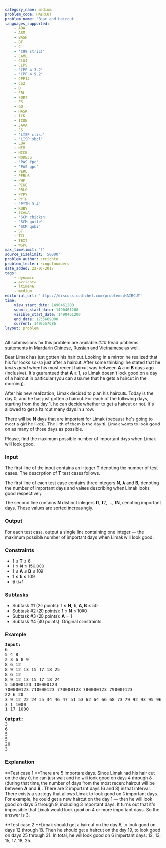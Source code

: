 ```yaml
---
category_name: medium
problem_code: HAIRCUT
problem_name: 'Bear and Haircut'
languages_supported:
    - ADA
    - ASM
    - BASH
    - BF
    - C
    - 'C99 strict'
    - CAML
    - CLOJ
    - CLPS
    - 'CPP 4.3.2'
    - 'CPP 4.9.2'
    - CPP14
    - CS2
    - D
    - ERL
    - FORT
    - FS
    - GO
    - HASK
    - ICK
    - ICON
    - JAVA
    - JS
    - 'LISP clisp'
    - 'LISP sbcl'
    - LUA
    - NEM
    - NICE
    - NODEJS
    - 'PAS fpc'
    - 'PAS gpc'
    - PERL
    - PERL6
    - PHP
    - PIKE
    - PRLG
    - PYPY
    - PYTH
    - 'PYTH 3.4'
    - RUBY
    - SCALA
    - 'SCM chicken'
    - 'SCM guile'
    - 'SCM qobi'
    - ST
    - TCL
    - TEXT
    - WSPC
max_timelimit: '2'
source_sizelimit: '50000'
problem_author: errichto
problem_tester: kingofnumbers
date_added: 22-03-2017
tags:
    - dynamic
    - errichto
    - ltime46
    - medium
editorial_url: 'https://discuss.codechef.com/problems/HAIRCUT'
time:
    view_start_date: 1490461200
    submit_start_date: 1490461200
    visible_start_date: 1490461200
    end_date: 1735669800
    current: 1493557686
layout: problem
---
```

All submissions for this problem are available.###  Read problems statements in [Mandarin Chinese](http://www.codechef.com/download/translated/LTIME46/mandarin/HAIRCUT.pdf), [Russian](http://www.codechef.com/download/translated/LTIME46/russian/HAIRCUT.pdf) and [Vietnamese](http://www.codechef.com/download/translated/LTIME46/vietnamese/HAIRCUT.pdf) as well.

Bear Limak has just gotten his hair cut. Looking in a mirror, he realized that his fur looks so-so just after a haircut. After some thinking, he stated that he *looks good* when his most recent haircut was between **A** and **B** days ago (inclusive). It's guaranteed that **A** ≥ 1, so Limak doesn't look good on a day of a haircut in particular (you can assume that he gets a haircut in the morning).

After his new realization, Limak decided to plan his haircuts. Today is the day 0, and he has just gotten a haircut. For each of the following days, starting from the day 1, he can decide whether to get a haircut or not. It's allowed to get a haircut many days in a row.

There will be **N** days that are important for Limak (because he's going to meet a girl he likes). The i-th of them is the day **t**i. Limak wants to look good on as many of those days as possible.

Please, find the maximum possible number of important days when Limak will look good.

### Input

The first line of the input contains an integer **T** denoting the number of test cases. The description of **T** test cases follows.

The first line of each test case contains three integers **N**, **A** and **B**, denoting the number of important days and values describing when Limak looks good respectively.

The second line contains **N** distinct integers **t**1, **t**2, ..., **tN**, denoting important days. These values are sorted increasingly.

### Output

For each test case, output a single line containing one integer — the maximum possible number of important days when Limak will look good.

### Constraints

- 1 ≤ **T** ≤ 6
- 1 ≤ **N** ≤ 150,000
- 1 ≤ **A** ≤ **B** ≤ 109
- 1 ≤ **t**i ≤ 109
- **t**i ti+1

### Subtasks

- Subtask #1 (20 points): 1 ≤ **N**, **t**i, **A**, **B** ≤ 50
- Subtask #2 (20 points): 1 ≤ **N** ≤ 1000
- Subtask #3 (20 points): **A** = 1
- Subtask #4 (40 points): Original constraints.

### Example

<pre><b>Input:</b>
6
5 4 8
2 3 6 8 9
8 6 12
8 9 12 13 15 17 18 25
8 6 12
8 9 12 13 15 17 18 24
5 50000123 100000123
700000123 710000123 770000123 780000123 790000123
22 6 20
3 9 12 22 24 25 34 46 47 51 53 62 64 66 68 73 79 92 93 95 96 98
3 1 1000
1 17 1000

<b>Output:</b>
3
6
5
5
20
3
</pre>
### Explanation

**Test case 1.**There are 5 important days. Since Limak had his hair cut on the day 0, he can just wait and he will look good on days 4 through 8 (during that time, the number of days from the most recent haircut will be between **A** and **B**). There are 2 important days (6 and 8) in that interval. There exists a strategy that allows Limak to look good on 3 important days. For example, he could get a new haircut on the day 1 — then he will look good on days 5 through 9, including 3 important days. It turns out that it's impossible that Limak would look good on 4 or more important days. So the answer is 3.

**Test case 2.**Limak should get a haircut on the day 6, to look good on days 12 through 18. Then he should get a haircut on the day 19, to look good on days 25 through 31. In total, he will look good on 6 important days: 12, 13, 15, 17, 18, 25.
